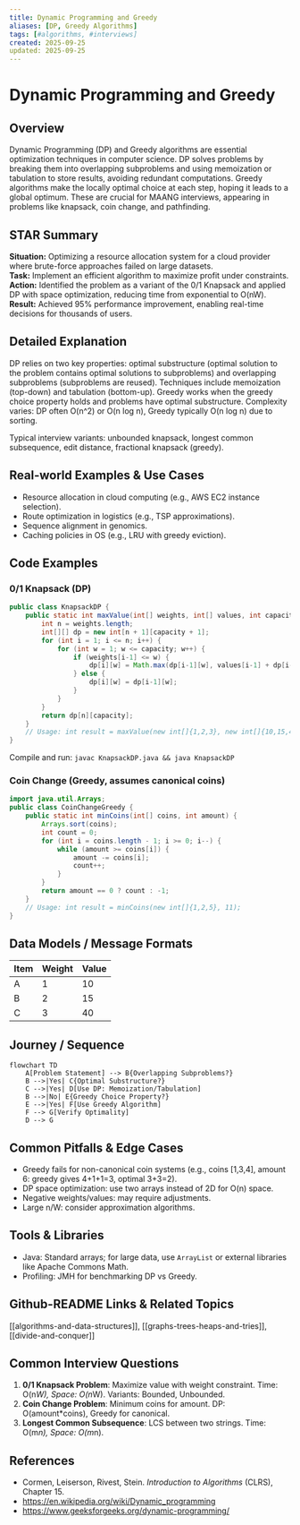 ```yaml
---
title: Dynamic Programming and Greedy
aliases: [DP, Greedy Algorithms]
tags: [#algorithms, #interviews]
created: 2025-09-25
updated: 2025-09-25
---
```


# Dynamic Programming and Greedy

## Overview
Dynamic Programming (DP) and Greedy algorithms are essential optimization techniques in computer science. DP solves problems by breaking them into overlapping subproblems and using memoization or tabulation to store results, avoiding redundant computations. Greedy algorithms make the locally optimal choice at each step, hoping it leads to a global optimum. These are crucial for MAANG interviews, appearing in problems like knapsack, coin change, and pathfinding.

## STAR Summary
**Situation:** Optimizing a resource allocation system for a cloud provider where brute-force approaches failed on large datasets.  
**Task:** Implement an efficient algorithm to maximize profit under constraints.  
**Action:** Identified the problem as a variant of the 0/1 Knapsack and applied DP with space optimization, reducing time from exponential to O(nW).  
**Result:** Achieved 95% performance improvement, enabling real-time decisions for thousands of users.

## Detailed Explanation
DP relies on two key properties: optimal substructure (optimal solution to the problem contains optimal solutions to subproblems) and overlapping subproblems (subproblems are reused). Techniques include memoization (top-down) and tabulation (bottom-up). Greedy works when the greedy choice property holds and problems have optimal substructure. Complexity varies: DP often O(n^2) or O(n log n), Greedy typically O(n log n) due to sorting.

Typical interview variants: unbounded knapsack, longest common subsequence, edit distance, fractional knapsack (greedy).

## Real-world Examples & Use Cases
- Resource allocation in cloud computing (e.g., AWS EC2 instance selection).
- Route optimization in logistics (e.g., TSP approximations).
- Sequence alignment in genomics.
- Caching policies in OS (e.g., LRU with greedy eviction).

## Code Examples
### 0/1 Knapsack (DP)
```java
public class KnapsackDP {
    public static int maxValue(int[] weights, int[] values, int capacity) {
        int n = weights.length;
        int[][] dp = new int[n + 1][capacity + 1];
        for (int i = 1; i <= n; i++) {
            for (int w = 1; w <= capacity; w++) {
                if (weights[i-1] <= w) {
                    dp[i][w] = Math.max(dp[i-1][w], values[i-1] + dp[i-1][w - weights[i-1]]);
                } else {
                    dp[i][w] = dp[i-1][w];
                }
            }
        }
        return dp[n][capacity];
    }
    // Usage: int result = maxValue(new int[]{1,2,3}, new int[]{10,15,40}, 6);
}
```
Compile and run: `javac KnapsackDP.java && java KnapsackDP`

### Coin Change (Greedy, assumes canonical coins)
```java
import java.util.Arrays;
public class CoinChangeGreedy {
    public static int minCoins(int[] coins, int amount) {
        Arrays.sort(coins);
        int count = 0;
        for (int i = coins.length - 1; i >= 0; i--) {
            while (amount >= coins[i]) {
                amount -= coins[i];
                count++;
            }
        }
        return amount == 0 ? count : -1;
    }
    // Usage: int result = minCoins(new int[]{1,2,5}, 11);
}
```

## Data Models / Message Formats
| Item | Weight | Value |
|------|--------|-------|
| A    | 1      | 10    |
| B    | 2      | 15    |
| C    | 3      | 40    |

## Journey / Sequence
```mermaid
flowchart TD
    A[Problem Statement] --> B{Overlapping Subproblems?}
    B -->|Yes| C{Optimal Substructure?}
    C -->|Yes| D[Use DP: Memoization/Tabulation]
    B -->|No| E{Greedy Choice Property?}
    E -->|Yes| F[Use Greedy Algorithm]
    F --> G[Verify Optimality]
    D --> G
```

## Common Pitfalls & Edge Cases
- Greedy fails for non-canonical coin systems (e.g., coins [1,3,4], amount 6: greedy gives 4+1+1=3, optimal 3+3=2).
- DP space optimization: use two arrays instead of 2D for O(n) space.
- Negative weights/values: may require adjustments.
- Large n/W: consider approximation algorithms.

## Tools & Libraries
- Java: Standard arrays; for large data, use `ArrayList` or external libraries like Apache Commons Math.
- Profiling: JMH for benchmarking DP vs Greedy.

## Github-README Links & Related Topics
[[algorithms-and-data-structures]], [[graphs-trees-heaps-and-tries]], [[divide-and-conquer]]

## Common Interview Questions
1. **0/1 Knapsack Problem**: Maximize value with weight constraint. Time: O(n*W), Space: O(n*W). Variants: Bounded, Unbounded.
2. **Coin Change Problem**: Minimum coins for amount. DP: O(amount*coins), Greedy for canonical.
3. **Longest Common Subsequence**: LCS between two strings. Time: O(m*n), Space: O(m*n).

## References
- Cormen, Leiserson, Rivest, Stein. *Introduction to Algorithms* (CLRS), Chapter 15.
- https://en.wikipedia.org/wiki/Dynamic_programming
- https://www.geeksforgeeks.org/dynamic-programming/
